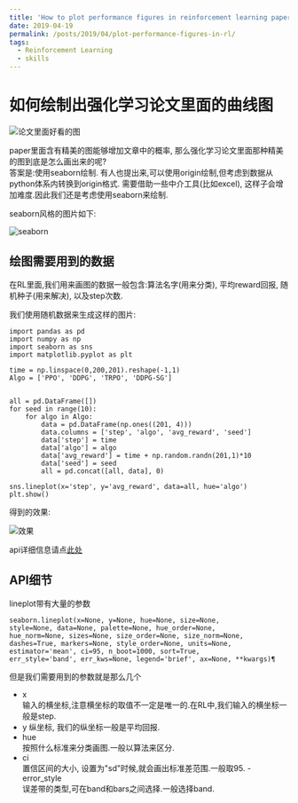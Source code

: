 ```yaml
---
title: 'How to plot performance figures in reinforcement learning papers'
date: 2019-04-19
permalink: /posts/2019/04/plot-performance-figures-in-rl/
tags:
  - Reinforcement Learning
  - skills
---
```



# 如何绘制出强化学习论文里面的曲线图

![论文里面好看的图](https://s2.ax1x.com/2019/04/10/ATk7lt.png)  

paper里面含有精美的图能够增加文章中的概率, 那么强化学习论文里面那种精美的图到底是怎么画出来的呢?  
答案是:使用seaborn绘制. 有人也提出来,可以使用origin绘制,但考虑到数据从python体系内转换到origin格式. 需要借助一些中介工具(比如excel), 这样子会增加难度.因此我们还是考虑使用seaborn来绘制.

seaborn风格的图片如下:

![seaborn](https://s2.ax1x.com/2019/04/10/ATABB8.png)

## 绘图需要用到的数据

在RL里面,我们用来画图的数据一般包含:算法名字(用来分类), 平均reward回报, 随机种子(用来解决), 以及step次数.

我们使用随机数据来生成这样的图片:
```
import pandas as pd
import numpy as np
import seaborn as sns
import matplotlib.pyplot as plt

time = np.linspace(0,200,201).reshape(-1,1)
Algo = ['PPO', 'DDPG', 'TRPO', 'DDPG-SG']


all = pd.DataFrame([])
for seed in range(10):
    for algo in Algo:
        data = pd.DataFrame(np.ones((201, 4)))
        data.columns = ['step', 'algo', 'avg_reward', 'seed']
        data['step'] = time
        data['algo'] = algo
        data['avg_reward'] = time + np.random.randn(201,1)*10
        data['seed'] = seed
        all = pd.concat([all, data], 0)

sns.lineplot(x='step', y='avg_reward', data=all, hue='algo')
plt.show()
```

得到的效果:

![效果](https://s2.ax1x.com/2019/04/10/ATA6hj.png)


api详细信息请点[此处](https://seaborn.pydata.org/generated/seaborn.lineplot.html#seaborn.lineplot)

## API细节

lineplot带有大量的参数

```angular2html
seaborn.lineplot(x=None, y=None, hue=None, size=None, 
style=None, data=None, palette=None, hue_order=None, 
hue_norm=None, sizes=None, size_order=None, size_norm=None, 
dashes=True, markers=None, style_order=None, units=None, 
estimator='mean', ci=95, n_boot=1000, sort=True, 
err_style='band', err_kws=None, legend='brief', ax=None, **kwargs)¶
```

但是我们需要用到的参数就是那么几个

- x  
输入的横坐标,注意横坐标的取值不一定是唯一的.在RL中,我们输入的横坐标一般是step.
- y 
纵坐标, 我们的纵坐标一般是平均回报.
- hue  
按照什么标准来分类画图.一般以算法来区分.
-  ci   
置信区间的大小, 设置为"sd"时候,就会画出标准差范围.一般取95.
-error_style  
误差带的类型,可在band和bars之间选择.一般选择band.


